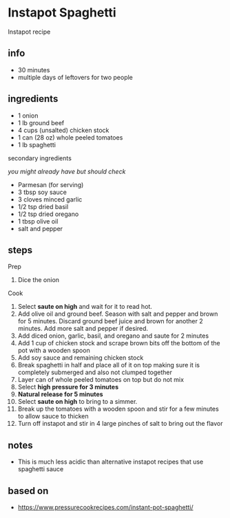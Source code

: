 # Instapot Spaghetti

Instapot recipe

## info

* 30 minutes
* multiple days of leftovers for two people

## ingredients

* 1 onion
* 1 lb ground beef
* 4 cups (unsalted) chicken stock
* 1 can (28 oz) whole peeled tomatoes
* 1 lb spaghetti

secondary ingredients

_you might already have but should check_

* Parmesan (for serving)
* 3 tbsp soy sauce
* 3 cloves minced garlic
* 1/2 tsp dried basil
* 1/2 tsp dried oregano
* 1 tbsp olive oil
* salt and pepper

## steps

Prep

1. Dice the onion

Cook

1. Select **saute on high** and wait for it to read hot.
2. Add olive oil and ground beef. Season with salt and pepper and brown for 5 minutes. Discard ground beef juice and brown for another 2 minutes. Add more salt and pepper if desired.
3. Add diced onion, garlic, basil, and oregano and saute for 2 minutes
4. Add 1 cup of chicken stock and scrape brown bits off the bottom of the pot with a wooden spoon
5. Add soy sauce and remaining chicken stock
6. Break spaghetti in half and place all of it on top making sure it is completely submerged and also not clumped together
7. Layer can of whole peeled tomatoes on top but do not mix
8. Select **high pressure for 3 minutes**
9. **Natural release for 5 minutes**
10. Select **saute on high** to bring to a simmer.
11. Break up the tomatoes with a wooden spoon and stir for a few minutes to allow sauce to thicken
12. Turn off instapot and stir in 4 large pinches of salt to bring out the flavor

## notes

* This is much less acidic than alternative instapot recipes that use spaghetti sauce

## based on

* https://www.pressurecookrecipes.com/instant-pot-spaghetti/
